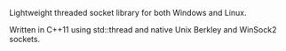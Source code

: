 Lightweight threaded socket library for both Windows and Linux. 

Written in C++11 using std::thread and native Unix Berkley and WinSock2 sockets.
